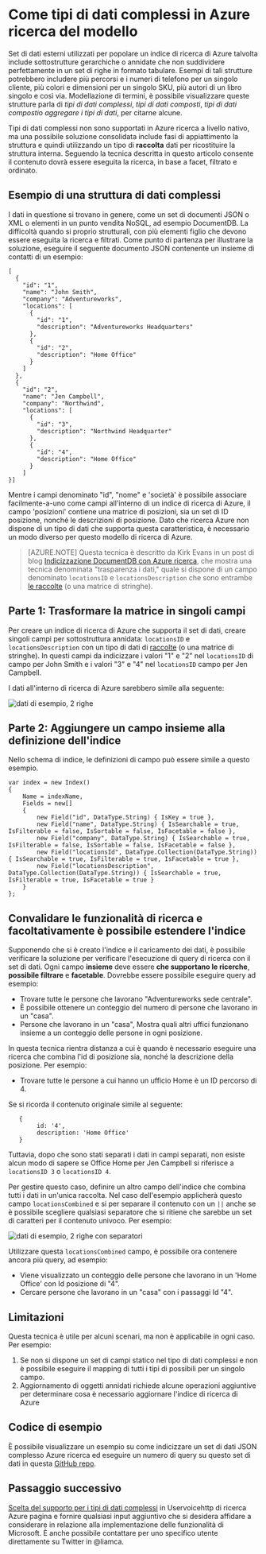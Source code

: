 <properties
    pageTitle="Come modello di tipi di dati complessi in Azure ricerca | Ricerca di Microsoft Azure"
    description="Annidate o possano modellare strutture di dati gerarchici in un indice di ricerca di Azure mediante set di righe bidimensionale e il tipo di dati di raccolte."
    services="search"
    documentationCenter=""
    authors="LiamCa"
    manager="pablocas"
    editor=""
    tags="complex data types; compound data types; aggregate data types"
/>

<tags
    ms.service="search"
    ms.devlang="na"
    ms.workload="search"
    ms.topic="article"
    ms.tgt_pltfrm="na"
    ms.date="09/07/2016"
    ms.author="liamca"
/>

# <a name="how-to-model-complex-data-types-in-azure-search"></a>Come tipi di dati complessi in Azure ricerca del modello

Set di dati esterni utilizzati per popolare un indice di ricerca di Azure talvolta include sottostrutture gerarchiche o annidate che non suddividere perfettamente in un set di righe in formato tabulare. Esempi di tali strutture potrebbero includere più percorsi e i numeri di telefono per un singolo cliente, più colori e dimensioni per un singolo SKU, più autori di un libro singolo e così via. Modellazione di termini, è possibile visualizzare queste strutture parla di *tipi di dati complessi*, *tipi di dati composti*, *tipi di dati composti*o *aggregare i tipi di dati*, per citarne alcune.

Tipi di dati complessi non sono supportati in Azure ricerca a livello nativo, ma una possibile soluzione consolidata include fasi di appiattimento la struttura e quindi utilizzando un tipo di **raccolta** dati per ricostituire la struttura interna. Seguendo la tecnica descritta in questo articolo consente il contenuto dovrà essere eseguita la ricerca, in base a facet, filtrato e ordinato.

## <a name="example-of-a-complex-data-structure"></a>Esempio di una struttura di dati complessi

I dati in questione si trovano in genere, come un set di documenti JSON o XML o elementi in un punto vendita NoSQL, ad esempio DocumentDB. La difficoltà quando si proprio strutturali, con più elementi figlio che devono essere eseguita la ricerca e filtrati.  Come punto di partenza per illustrare la soluzione, eseguire il seguente documento JSON contenente un insieme di contatti di un esempio:

~~~~~
[
  {
    "id": "1",
    "name": "John Smith",
    "company": "Adventureworks",
    "locations": [
      {
        "id": "1",
        "description": "Adventureworks Headquarters"
      },
      {
        "id": "2",
        "description": "Home Office"
      }
    ]
  }, 
  {
    "id": "2",
    "name": "Jen Campbell",
    "company": "Northwind",
    "locations": [
      {
        "id": "3",
        "description": "Northwind Headquarter"
      },
      {
        "id": "4",
        "description": "Home Office"
      }
    ]
}]
~~~~~

Mentre i campi denominato "id", "nome" e 'società' è possibile associare facilmente-a-uno come campi all'interno di un indice di ricerca di Azure, il campo 'posizioni' contiene una matrice di posizioni, sia un set di ID posizione, nonché le descrizioni di posizione. Dato che ricerca Azure non dispone di un tipo di dati che supporta questa caratteristica, è necessario un modo diverso per questo modello di ricerca di Azure. 

> [AZURE.NOTE] Questa tecnica è descritto da Kirk Evans in un post di blog [Indicizzazione DocumentDB con Azure ricerca](https://blogs.msdn.microsoft.com/kaevans/2015/03/09/indexing-documentdb-with-azure-seach/), che mostra una tecnica denominata "trasparenza i dati," quale si dispone di un campo denominato `locationsID` e `locationsDescription` che sono entrambe [le raccolte](https://msdn.microsoft.com/library/azure/dn798938.aspx) (o una matrice di stringhe).   

## <a name="part-1-flatten-the-array-into-individual-fields"></a>Parte 1: Trasformare la matrice in singoli campi

Per creare un indice di ricerca di Azure che supporta il set di dati, creare singoli campi per sottostruttura annidata: `locationsID` e `locationsDescription` con un tipo di dati di [raccolte](https://msdn.microsoft.com/library/azure/dn798938.aspx) (o una matrice di stringhe). In questi campi da indicizzare i valori "1" e "2" nel `locationsID` di campo per John Smith e i valori "3" e "4" nel `locationsID` campo per Jen Campbell.  

I dati all'interno di ricerca di Azure sarebbero simile alla seguente: 

![dati di esempio, 2 righe](./media/search-howto-complex-data-types/sample-data.png)


## <a name="part-2-add-a-collection-field-in-the-index-definition"></a>Parte 2: Aggiungere un campo insieme alla definizione dell'indice

Nello schema di indice, le definizioni di campo può essere simile a questo esempio.

~~~~
var index = new Index()
{
    Name = indexName,
    Fields = new[]
    {
        new Field("id", DataType.String) { IsKey = true },
        new Field("name", DataType.String) { IsSearchable = true, IsFilterable = false, IsSortable = false, IsFacetable = false },
        new Field("company", DataType.String) { IsSearchable = true, IsFilterable = false, IsSortable = false, IsFacetable = false },
        new Field("locationsId", DataType.Collection(DataType.String)) { IsSearchable = true, IsFilterable = true, IsFacetable = true },
        new Field("locationsDescription", DataType.Collection(DataType.String)) { IsSearchable = true, IsFilterable = true, IsFacetable = true }
    }
};
~~~~

## <a name="validate-search-behaviors-and-optionally-extend-the-index"></a>Convalidare le funzionalità di ricerca e facoltativamente è possibile estendere l'indice

Supponendo che si è creato l'indice e il caricamento dei dati, è possibile verificare la soluzione per verificare l'esecuzione di query di ricerca con il set di dati. Ogni campo **insieme** deve essere **che supportano le ricerche**, **possibile filtrare** e **facetable**. Dovrebbe essere possibile eseguire query ad esempio:

* Trovare tutte le persone che lavorano "Adventureworks sede centrale".
* È possibile ottenere un conteggio del numero di persone che lavorano in un "casa".  
* Persone che lavorano in un "casa", Mostra quali altri uffici funzionano insieme a un conteggio delle persone in ogni posizione.  

In questa tecnica rientra distanza a cui è quando è necessario eseguire una ricerca che combina l'id di posizione sia, nonché la descrizione della posizione. Per esempio:

* Trovare tutte le persone a cui hanno un ufficio Home è un ID percorso di 4.  

Se si ricorda il contenuto originale simile al seguente:

~~~~
   {
        id: '4',
        description: 'Home Office'
   }
~~~~

Tuttavia, dopo che sono stati separati i dati in campi separati, non esiste alcun modo di sapere se Office Home per Jen Campbell si riferisce a `locationsID 3` o `locationsID 4`.  

Per gestire questo caso, definire un altro campo dell'indice che combina tutti i dati in un'unica raccolta.  Nel caso dell'esempio applicherà questo campo `locationsCombined` e si per separare il contenuto con un `||` anche se è possibile scegliere qualsiasi separatore che si ritiene che sarebbe un set di caratteri per il contenuto univoco. Per esempio: 

![dati di esempio, 2 righe con separatori](./media/search-howto-complex-data-types/sample-data-2.png)

Utilizzare questa `locationsCombined` campo, è possibile ora contenere ancora più query, ad esempio:

* Viene visualizzato un conteggio delle persone che lavorano in un 'Home Office' con Id posizione di "4".  
* Cercare persone che lavorano in un "casa" con i passaggi Id "4". 

## <a name="limitations"></a>Limitazioni

Questa tecnica è utile per alcuni scenari, ma non è applicabile in ogni caso.  Per esempio:

1. Se non si dispone un set di campi statico nel tipo di dati complessi e non è possibile eseguire il mapping di tutti i tipi di possibili per un singolo campo. 
2. Aggiornamento di oggetti annidati richiede alcune operazioni aggiuntive per determinare cosa è necessario aggiornare l'indice di ricerca di Azure

## <a name="sample-code"></a>Codice di esempio

È possibile visualizzare un esempio su come indicizzare un set di dati JSON complesso Azure ricerca ed eseguire un numero di query su questo set di dati in questa [GitHub repo](https://github.com/liamca/AzureSearchComplexTypes).

## <a name="next-step"></a>Passaggio successivo

[Scelta del supporto per i tipi di dati complessi](https://feedback.azure.com/forums/263029-azure-search) in Uservoicehttp di ricerca Azure pagina e fornire qualsiasi input aggiuntivo che si desidera affidare a considerare in relazione alla implementazione delle funzionalità di Microsoft. È anche possibile contattare per uno specifico utente direttamente su Twitter in @liamca.


 